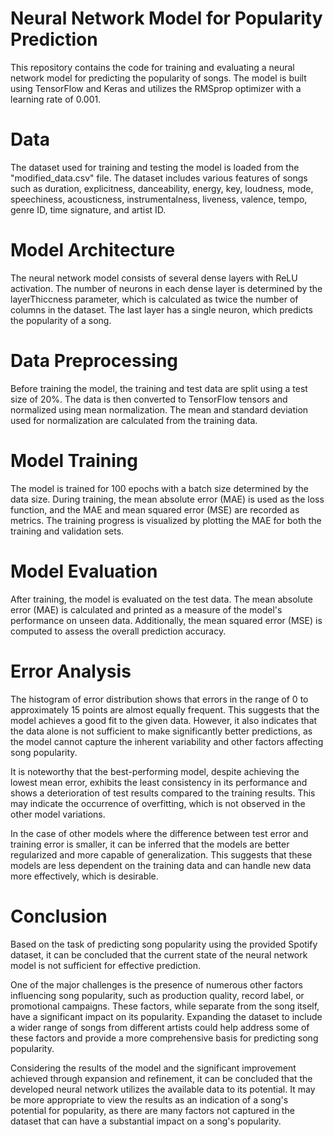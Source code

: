 # Neural Network Model for Popularity Prediction
This repository contains the code for training and evaluating a neural network model for predicting the popularity of songs. The model is built using TensorFlow and Keras and utilizes the RMSprop optimizer with a learning rate of 0.001.

# Data
The dataset used for training and testing the model is loaded from the "modified_data.csv" file. The dataset includes various features of songs such as duration, explicitness, danceability, energy, key, loudness, mode, speechiness, acousticness, instrumentalness, liveness, valence, tempo, genre ID, time signature, and artist ID.

# Model Architecture
The neural network model consists of several dense layers with ReLU activation. The number of neurons in each dense layer is determined by the layerThiccness parameter, which is calculated as twice the number of columns in the dataset. The last layer has a single neuron, which predicts the popularity of a song.

# Data Preprocessing
Before training the model, the training and test data are split using a test size of 20%. The data is then converted to TensorFlow tensors and normalized using mean normalization. The mean and standard deviation used for normalization are calculated from the training data.

# Model Training
The model is trained for 100 epochs with a batch size determined by the data size. During training, the mean absolute error (MAE) is used as the loss function, and the MAE and mean squared error (MSE) are recorded as metrics. The training progress is visualized by plotting the MAE for both the training and validation sets.

# Model Evaluation
After training, the model is evaluated on the test data. The mean absolute error (MAE) is calculated and printed as a measure of the model's performance on unseen data. Additionally, the mean squared error (MSE) is computed to assess the overall prediction accuracy.

# Error Analysis
The histogram of error distribution shows that errors in the range of 0 to approximately 15 points are almost equally frequent. This suggests that the model achieves a good fit to the given data. However, it also indicates that the data alone is not sufficient to make significantly better predictions, as the model cannot capture the inherent variability and other factors affecting song popularity.

It is noteworthy that the best-performing model, despite achieving the lowest mean error, exhibits the least consistency in its performance and shows a deterioration of test results compared to the training results. This may indicate the occurrence of overfitting, which is not observed in the other model variations.

In the case of other models where the difference between test error and training error is smaller, it can be inferred that the models are better regularized and more capable of generalization. This suggests that these models are less dependent on the training data and can handle new data more effectively, which is desirable.

# Conclusion
Based on the task of predicting song popularity using the provided Spotify dataset, it can be concluded that the current state of the neural network model is not sufficient for effective prediction.

One of the major challenges is the presence of numerous other factors influencing song popularity, such as production quality, record label, or promotional campaigns. These factors, while separate from the song itself, have a significant impact on its popularity. Expanding the dataset to include a wider range of songs from different artists could help address some of these factors and provide a more comprehensive basis for predicting song popularity.

Considering the results of the model and the significant improvement achieved through expansion and refinement, it can be concluded that the developed neural network utilizes the available data to its potential. It may be more appropriate to view the results as an indication of a song's potential for popularity, as there are many factors not captured in the dataset that can have a substantial impact on a song's popularity.

